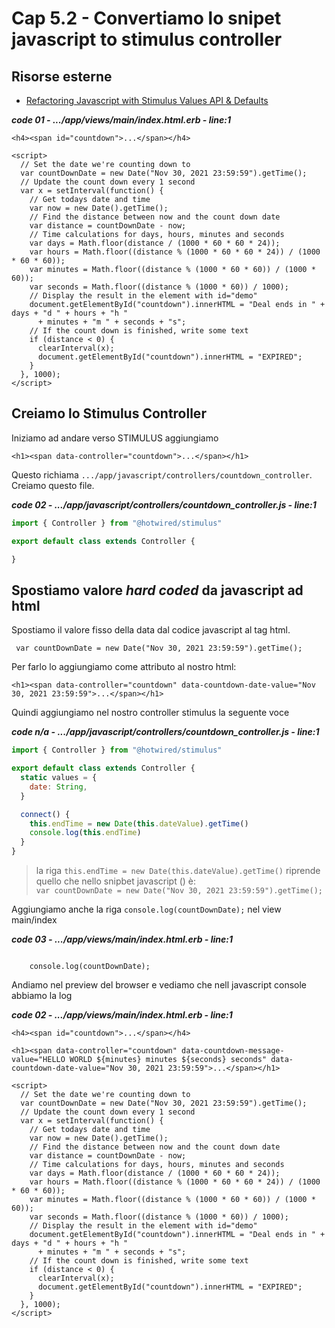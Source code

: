 # <a name="top"></a> Cap 5.2 - Convertiamo lo snipet javascript to stimulus controller


## Risorse esterne

- [Refactoring Javascript with Stimulus Values API & Defaults](https://gorails.com/episodes/refactoring-javascript-with-stimulus-values-api-defaults)




***code 01 - .../app/views/main/index.html.erb - line:1***

```html+erb
<h4><span id="countdown">...</span></h4>

<script>
  // Set the date we're counting down to
  var countDownDate = new Date("Nov 30, 2021 23:59:59").getTime();
  // Update the count down every 1 second
  var x = setInterval(function() {
    // Get todays date and time
    var now = new Date().getTime();
    // Find the distance between now and the count down date
    var distance = countDownDate - now;
    // Time calculations for days, hours, minutes and seconds
    var days = Math.floor(distance / (1000 * 60 * 60 * 24));
    var hours = Math.floor((distance % (1000 * 60 * 60 * 24)) / (1000 * 60 * 60));
    var minutes = Math.floor((distance % (1000 * 60 * 60)) / (1000 * 60));
    var seconds = Math.floor((distance % (1000 * 60)) / 1000);
    // Display the result in the element with id="demo"
    document.getElementById("countdown").innerHTML = "Deal ends in " + days + "d " + hours + "h "
      + minutes + "m " + seconds + "s";
    // If the count down is finished, write some text
    if (distance < 0) {
      clearInterval(x);
      document.getElementById("countdown").innerHTML = "EXPIRED";
    }
  }, 1000);
</script>
```



## Creiamo lo Stimulus Controller

Iniziamo ad andare verso STIMULUS aggiungiamo

`<h1><span data-controller="countdown">...</span></h1>`

Questo richiama `.../app/javascript/controllers/countdown_controller`.
Creiamo questo file.

***code 02 - .../app/javascript/controllers/countdown_controller.js - line:1***

```javascript
import { Controller } from "@hotwired/stimulus"

export default class extends Controller {

}
```


## Spostiamo valore *hard coded* da javascript ad html

Spostiamo il valore fisso della data dal codice javascript al tag html.

 ` var countDownDate = new Date("Nov 30, 2021 23:59:59").getTime();`

Per farlo lo aggiungiamo come attributo al nostro html:

`<h1><span data-controller="countdown" data-countdown-date-value="Nov 30, 2021 23:59:59">...</span></h1>`

Quindi aggiungiamo nel nostro controller stimulus la seguente voce 


***code n/a - .../app/javascript/controllers/countdown_controller.js - line:1***

```javascript
import { Controller } from "@hotwired/stimulus"

export default class extends Controller {
  static values = {
    date: String,
  }

  connect() {
    this.endTime = new Date(this.dateValue).getTime()
    console.log(this.endTime)
  }
}
```

> la riga `this.endTime = new Date(this.dateValue).getTime()` riprende quello che nello snipbet javascript (<script>...</script>) è: <br/>
>   `var countDownDate = new Date("Nov 30, 2021 23:59:59").getTime();`


Aggiungiamo anche la riga `console.log(countDownDate);` nel view main/index

***code 03 - .../app/views/main/index.html.erb - line:1***

```html+erb

    console.log(countDownDate);
```

Andiamo nel preview del browser e vediamo che nell javascript console abbiamo la log









***code 02 - .../app/views/main/index.html.erb - line:1***

```html+erb
<h4><span id="countdown">...</span></h4>

<h1><span data-controller="countdown" data-countdown-message-value="HELLO WORLD ${minutes} minutes ${seconds} seconds" data-countdown-date-value="Nov 30, 2021 23:59:59">...</span></h1>

<script>
  // Set the date we're counting down to
  var countDownDate = new Date("Nov 30, 2021 23:59:59").getTime();
  // Update the count down every 1 second
  var x = setInterval(function() {
    // Get todays date and time
    var now = new Date().getTime();
    // Find the distance between now and the count down date
    var distance = countDownDate - now;
    // Time calculations for days, hours, minutes and seconds
    var days = Math.floor(distance / (1000 * 60 * 60 * 24));
    var hours = Math.floor((distance % (1000 * 60 * 60 * 24)) / (1000 * 60 * 60));
    var minutes = Math.floor((distance % (1000 * 60 * 60)) / (1000 * 60));
    var seconds = Math.floor((distance % (1000 * 60)) / 1000);
    // Display the result in the element with id="demo"
    document.getElementById("countdown").innerHTML = "Deal ends in " + days + "d " + hours + "h "
      + minutes + "m " + seconds + "s";
    // If the count down is finished, write some text
    if (distance < 0) {
      clearInterval(x);
      document.getElementById("countdown").innerHTML = "EXPIRED";
    }
  }, 1000);
</script>
```